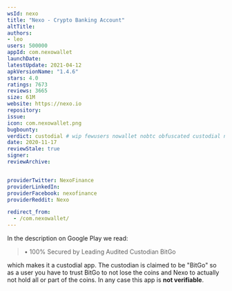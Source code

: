 ```yaml
---
wsId: nexo
title: "Nexo - Crypto Banking Account"
altTitle: 
authors:
- leo
users: 500000
appId: com.nexowallet
launchDate: 
latestUpdate: 2021-04-12
apkVersionName: "1.4.6"
stars: 4.0
ratings: 7673
reviews: 3665
size: 61M
website: https://nexo.io
repository: 
issue: 
icon: com.nexowallet.png
bugbounty: 
verdict: custodial # wip fewusers nowallet nobtc obfuscated custodial nosource nonverifiable reproducible bounty defunct
date: 2020-11-17
reviewStale: true
signer: 
reviewArchive:


providerTwitter: NexoFinance
providerLinkedIn: 
providerFacebook: nexofinance
providerReddit: Nexo

redirect_from:
  - /com.nexowallet/
---
```



In the description on Google Play we read:

> • 100% Secured by Leading Audited Custodian BitGo

which makes it a custodial app. The custodian is claimed to be "BitGo" so as a
user you have to trust BitGo to not lose the coins and Nexo to actually not hold
all or part of the coins. In any case this app is **not verifiable**.
